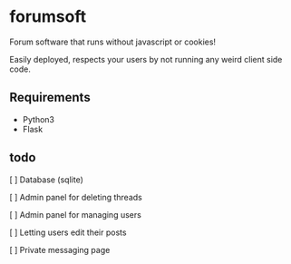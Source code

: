 # forumsoft

Forum software that runs without javascript or cookies!

Easily deployed, respects your users by not running any weird client side
code.

## Requirements

* Python3
* Flask

## todo

[ ] Database (sqlite)

[ ] Admin panel for deleting threads

[ ] Admin panel for managing users

[ ] Letting users edit their posts

[ ] Private messaging page
